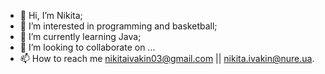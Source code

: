 - 👋 Hi, I’m Nikita;
- 👀 I’m interested in programming and basketball;
- 🌱 I’m currently learning Java;
- 💞️ I’m looking to collaborate on ...
- 📫 How to reach me nikitaivakin03@gmail.com || nikita.ivakin@nure.ua.

<!---
DIN-GS/DIN-GS is a ✨ special ✨ repository because its `README.md` (this file) appears on your GitHub profile.
You can click the Preview link to take a look at your changes.
--->
